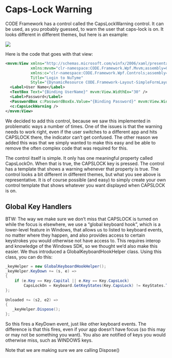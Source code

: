 ﻿# Caps-Lock Warning

CODE Framework has a control called the CapsLockWarning control. It can be used, as you probably guessed, to warn the user that caps-lock is on. It looks different in different themes, but here is an example:

![](Caps-Lock%20Warning%20and%20Global%20Key%20Handlers/Caps-Lock%20Warning%20and%20Global%20Key%20Handlers.jpg)

Here is the code that goes with that view:

```xml
<mvvm:View xmlns="http://schemas.microsoft.com/winfx/2006/xaml/presentation" 
           xmlns:mvvm="clr-namespace:CODE.Framework.Wpf.Mvvm;assembly=CODE.Framework.Wpf.Mvvm"
           xmlns:c="clr-namespace:CODE.Framework.Wpf.Controls;assembly=CODE.Framework.Wpf"
           Title="Login to NuTyme"
           Style="{DynamicResource CODE.Framework-Layout-SimpleFormLayout}">
  <Label>User Name</Label>
  <TextBox Text="{Binding UserName}" mvvm:View.WidthEx="30" />
  <Label>Password</Label>
  <PasswordBox c:PasswordBoxEx.Value="{Binding Password}" mvvm:View.WidthEx="30" />
  <c:CapsLockWarning />
</mvvm:View>
```

We decided to add this control, because we saw this implemented in problematic ways a number of times. One of the issues is that the warning needs to work right, even if the user switches to a different app and hits CAPSLOCK there, the indicator can’t get confused. The other reason we added this was that we simply wanted to make this easy and be able to remove the often complex code that was required for this.

The control itself is simple. It only has one meaningful property called CapsLockOn. When that is true, the CAPSLOCK key is pressed. The control has a template that shows a warning whenever that property is true. The control looks a bit different in different themes, but what you see above is representative. It is of course possible (and easy) to simply create your own control template that shows whatever you want displayed when CAPSLOCK is on.

## Global Key Handlers

BTW: The way we make sure we don’t miss that CAPSLOCK is turned on while the focus is elsewhere, we use a “global keyboard hook”, which is a lower-level feature in Windows, that allows us to listed to keyboard events, no matter where they happen, and also provides access to certain keystrokes you would otherwise not have access to. This requires interop and knowledge of the Windows SDK, so we thought we’d also make this easier. We thus introduced a GlobalKeyboardHookHelper class. Using this class, you can do this:

```cs
_keyHelper = new GlobalKeyboardHookHelper();
_keyHelper.KeyDown += (s, e) =>
{
    if (e.Key == Key.Capital || e.Key == Key.CapsLock)
        CapsLockOn = Keyboard.GetKeyStates(Key.CapsLock) != KeyStates.Toggled;
};
 
Unloaded += (s2, e2) =>
{
   _keyHelper.Dispose();
};
```

So this fires a KeyDown event, just like other keyboard events. The difference is that this fires, even if your app doesn’t have focus (so this may or may not be something you want). You also are notified of keys you would otherwise miss, such as WINDOWS keys.

Note that we are making sure we are calling Dispose() 